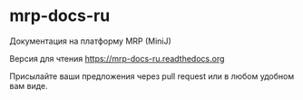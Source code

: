mrp-docs-ru
===========

Документация на платформу MRP (MiniJ)

Версия для чтения https://mrp-docs-ru.readthedocs.org

Присылайте ваши предложения через pull request или в любом удобном вам виде.
